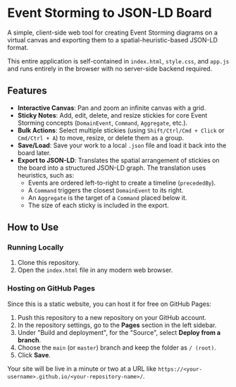 # Event Storming to JSON-LD Board

A simple, client-side web tool for creating Event Storming diagrams on a virtual canvas and exporting them to a spatial-heuristic-based JSON-LD format.

This entire application is self-contained in `index.html`, `style.css`, and `app.js` and runs entirely in the browser with no server-side backend required.

## Features

- **Interactive Canvas**: Pan and zoom an infinite canvas with a grid.
- **Sticky Notes**: Add, edit, delete, and resize stickies for core Event Storming concepts (`DomainEvent`, `Command`, `Aggregate`, etc.).
- **Bulk Actions**: Select multiple stickies (using `Shift/Ctrl/Cmd + Click` or `Cmd/Ctrl + A`) to move, resize, or delete them as a group.
- **Save/Load**: Save your work to a local `.json` file and load it back into the board later.
- **Export to JSON-LD**: Translates the spatial arrangement of stickies on the board into a structured JSON-LD graph. The translation uses heuristics, such as:
    - Events are ordered left-to-right to create a timeline (`precededBy`).
    - A `Command` triggers the closest `DomainEvent` to its right.
    - An `Aggregate` is the target of a `Command` placed below it.
    - The size of each sticky is included in the export.

## How to Use

### Running Locally

1. Clone this repository.
2. Open the `index.html` file in any modern web browser.

### Hosting on GitHub Pages

Since this is a static website, you can host it for free on GitHub Pages:

1. Push this repository to a new repository on your GitHub account.
2. In the repository settings, go to the **Pages** section in the left sidebar.
3. Under "Build and deployment", for the "Source", select **Deploy from a branch**.
4. Choose the `main` (or `master`) branch and keep the folder as `/ (root)`.
5. Click **Save**.

Your site will be live in a minute or two at a URL like `https://<your-username>.github.io/<your-repository-name>/`.